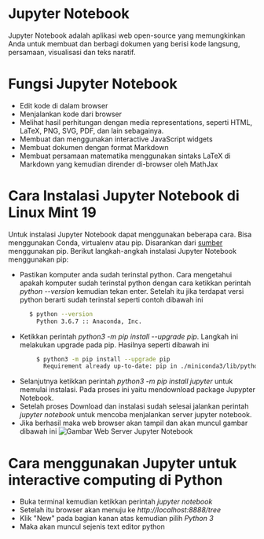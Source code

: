 # Jupyter Notebook

Jupyter Notebook adalah aplikasi web open-source yang memungkinkan Anda untuk membuat dan berbagi dokumen yang berisi kode langsung, persamaan, visualisasi dan teks naratif. 

# Fungsi Jupyter Notebook
* Edit kode di dalam browser
* Menjalankan kode dari browser
* Melihat hasil perhitungan dengan media representations, seperti HTML, LaTeX, PNG, SVG, PDF, dan lain sebagainya.
* Membuat dan menggunakan interactive JavaScript widgets
* Membuat dokumen dengan format Markdown
* Membuat persamaan matematika menggunakan sintaks LaTeX di Markdown yang kemudian dirender di-browser oleh MathJax 

# Cara Instalasi Jupyter Notebook di Linux Mint 19
Untuk instalasi Jupyter Notebook dapat menggunakan beberapa cara. Bisa menggunakan Conda, virtualenv atau pip. Disarankan dari  [sumber](http://jupyter.org/install "Pergi ke jupyter.org") menggunakan pip. Berikut langkah-angkah instalasi Jupyter Notebook menggunakan pip:

* Pastikan komputer anda sudah terinstal python. Cara mengetahui apakah komputer sudah terinstal python dengan cara ketikkan perintah *python --version* kemudian tekan enter. Setelah itu jika terdapat versi python berarti sudah terinstal seperti contoh dibawah ini
```bash
      $ python --version
        Python 3.6.7 :: Anaconda, Inc.
```
* Ketikkan perintah *python3 -m pip install --upgrade pip*. Langkah ini melakukan upgrade pada pip. Hasilnya seperti dibawah ini
```bash
        $ python3 -m pip install --upgrade pip
          Requirement already up-to-date: pip in ./miniconda3/lib/python3.6/site-packages (18.1)
```
* Selanjutnya ketikkan perintah *python3 -m pip install jupyter* untuk memulai instalasi. Pada proses ini yaitu mendownload package Jupypter Notebook. 
* Setelah proses Download dan instalasi sudah selesai jalankan perintah *jupyter notebook* untuk mencoba menjalankan server jupyter notebook. 
* Jika berhasil maka web browser akan tampil dan akan muncul gambar dibawah ini
![Gambar Web Server Jupyter Notebook](https://github.com/satriang/bigdata/tree/master/minggu-09/praktik/src/sc.png)

# Cara menggunakan Jupyter untuk interactive computing di Python
* Buka terminal kemudian ketikkan perintah *jupyter notebook*
* Setelah itu browser akan menuju ke *http://localhost:8888/tree*
* Klik "New" pada bagian kanan atas kemudian pilih *Python 3*
* Maka akan muncul sejenis text editor python

